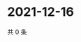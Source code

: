 # 2021-12-16

共 0 条

<!-- BEGIN WEIBO -->
<!-- 最后更新时间 Thu Dec 16 2021 11:00:36 GMT+0800 (China Standard Time) -->

<!-- END WEIBO -->
